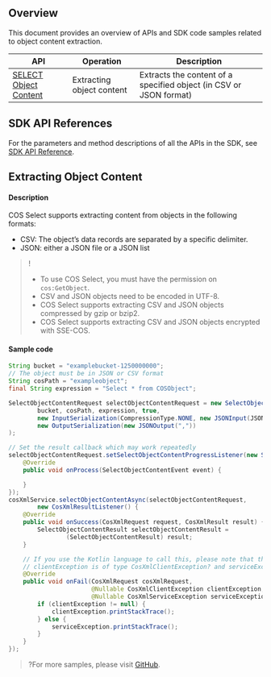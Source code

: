 ## Overview

This document provides an overview of APIs and SDK code samples related to object content extraction.

| API | Operation | Description |
| ------------------------------------------------------------ | -------------- | ----------------------------------------- |
| [SELECT Object Content](https://intl.cloud.tencent.com/document/product/436/32360) | Extracting object content | Extracts the content of a specified object (in CSV or JSON format) |

## SDK API References

For the parameters and method descriptions of all the APIs in the SDK, see [SDK API Reference](https://cos-android-sdk-doc-1253960454.file.myqcloud.com/).

## Extracting Object Content

#### Description

COS Select supports extracting content from objects in the following formats:

- CSV: The object’s data records are separated by a specific delimiter.
- JSON: either a JSON file or a JSON list

>!
> - To use COS Select, you must have the permission on `cos:GetObject`.
> - CSV and JSON objects need to be encoded in UTF-8.
> - COS Select supports extracting CSV and JSON objects compressed by gzip or bzip2.
> - COS Select supports extracting CSV and JSON objects encrypted with SSE-COS.
> 

#### Sample code

[//]: # (.cssg-snippet-select-object)
```java
String bucket = "examplebucket-1250000000";
// The object must be in JSON or CSV format
String cosPath = "exampleobject";
final String expression = "Select * from COSObject";

SelectObjectContentRequest selectObjectContentRequest = new SelectObjectContentRequest(
        bucket, cosPath, expression, true,
        new InputSerialization(CompressionType.NONE, new JSONInput(JSONType.DOCUMENT)),
        new OutputSerialization(new JSONOutput(","))
);

// Set the result callback which may work repeatedly
selectObjectContentRequest.setSelectObjectContentProgressListener(new SelectObjectContentListener() {
    @Override
    public void onProcess(SelectObjectContentEvent event) {

    }
});
cosXmlService.selectObjectContentAsync(selectObjectContentRequest,
        new CosXmlResultListener() {
    @Override
    public void onSuccess(CosXmlRequest request, CosXmlResult result) {
        SelectObjectContentResult selectObjectContentResult =
                (SelectObjectContentResult) result;
    }

    // If you use the Kotlin language to call this, please note that the exception in the callback method is nullable; otherwise, the onFail method will not be called back, that is:
    // clientException is of type CosXmlClientException? and serviceException is of type CosXmlServiceException?
    @Override
    public void onFail(CosXmlRequest cosXmlRequest,
                       @Nullable CosXmlClientException clientException,
                       @Nullable CosXmlServiceException serviceException) {
        if (clientException != null) {
            clientException.printStackTrace();
        } else {
            serviceException.printStackTrace();
        }
    }
});
```

>?For more samples, please visit [GitHub](https://github.com/tencentyun/cos-snippets/tree/master/Android/app/src/androidTest/java/com/tencent/qcloud/cosxml/cssg/SelectObject.java).
>

